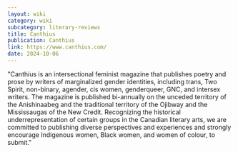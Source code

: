 ```yaml
---
layout: wiki
category: wiki
subcategory: literary-reviews
title: Canthius
publication: Canthius
link: https://www.canthius.com/
date: 2024-10-06
---
```


"Canthius is an intersectional feminist magazine that publishes poetry and prose by writers of marginalized gender identities, including trans, Two Spirit, non-binary, agender, cis women, genderqueer, GNC, and intersex writers. The magazine is published bi-annually on the unceded territory of the Anishinaabeg and the traditional territory of the Ojibway and the Mississaugas of the New Credit. Recognizing the historical underrepresentation of certain groups in the Canadian literary arts, we are committed to publishing diverse perspectives and experiences and strongly encourage Indigenous women, Black women, and women of colour, to submit."
